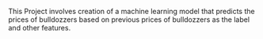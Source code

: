 This Project involves creation of a machine learning model that predicts the prices of bulldozzers based on previous prices of bulldozzers as the label and other features.
